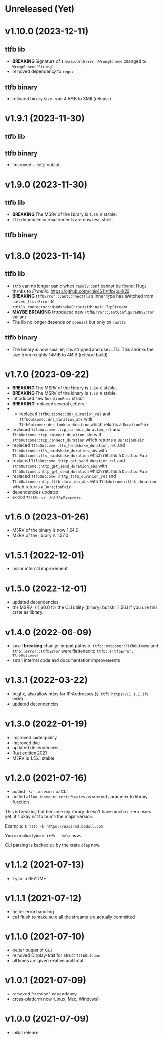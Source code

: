 # Unreleased (Yet)

# v1.10.0 (2023-12-11)

## ttfb lib

- **BREAKING** Signature of `InvalidUrlError::WrongScheme` changed to `WrongScheme(String)`.
- removed dependency to `regex`

## ttfb binary

- reduced binary size from 4.5MB to 3MB (release)


# v1.9.1 (2023-11-30)

## ttfb lib

## ttfb binary

- Improved `--help` output.


# v1.9.0 (2023-11-30)

## ttfb lib

- **BREAKING** The MSRV of the library is `1.65.0` stable.
- The dependency requirements are now less strict.

## ttfb binary


# v1.8.0 (2023-11-14)

## ttfb lib

- `ttfb` can no longer panic when `resolv.conf` cannot be found:
  Huge thanks to _Firaenix_: https://github.com/phip1611/ttfb/pull/26
- **BREAKING** `TtfbError::CantConnectTls`'s inner type has switched from
  `native_tls::Error` to `rustls_connector::HandshakeError<std::net::TcpStream>`
- **MAYBE BREAKING** Introduced new `TtfbError::CantConfigureDNSError` variant
- The lib no longer depends on `openssl` but only on `rustls`

## ttfb binary

- The binary is now smaller; it is stripped and uses LTO. This shrinks the size
  from roughly 14MiB to 4MiB (release build).


# v1.7.0 (2023-09-22)

- **BREAKING** The MSRV of the library is `1.64.0` stable.
- **BREAKING** The MSRV of the binary is `1.70.0` stable.
- introduced new `DurationPair` struct
- **BREAKING** replaced several getters
-  - replaced `TtfbOutcome::dns_duration_rel` and `TtfbOutcome::dns_duration_abs`
    with `TtfbOutcome::dns_lookup_duration` which returns a `DurationPair`
  - replaced `TtfbOutcome::tcp_connect_duration_rel` and `TtfbOutcome::tcp_connect_duration_abs`
    with `TtfbOutcome::tcp_connect_duration` which returns a `DurationPair`
  - replaced `TtfbOutcome::tls_handshake_duration_rel` and `TtfbOutcome::tls_handshake_duration_abs`
    with `TtfbOutcome::tls_handshake_duration` which returns a `DurationPair`
  - replaced `TtfbOutcome::http_get_send_duration_rel` and `TtfbOutcome::http_get_send_duration_abs`
    with `TtfbOutcome::http_get_send_duration` which returns a `DurationPair`
  - replaced `TtfbOutcome::http_ttfb_duration_rel` and `TtfbOutcome::http_ttfb_duration_abs`
    with `TtfbOutcome::ttfb_duration` which returns a `DurationPair`
- dependencies updated
- added `TtfbError::NoHttpResponse`


# v1.6.0 (2023-01-26)

- MSRV of the binary is now 1.64.0
- MSRV of the library is 1.57.0


# v1.5.1 (2022-12-01)

- minor internal improvement


# v1.5.0 (2022-12-01)

- updated dependencies
- the MSRV is 1.60.0 for the CLI utility (binary) but still 1.56.1 if you use
  this crate as library.


# v1.4.0 (2022-06-09)

- small **breaking** change: import paths of `ttfb::outcome::TtfbOutcome` and `ttfb::error::TtfbError`
  were flattened to `ttfb::{TtfbError, TtfbOutcome}`
- small internal code and documentation improvements


# v1.3.1 (2022-03-22)

- bugfix, also allow https for IP-Addresses (`$ ttfb https://1.1.1.1` is valid)
- updated dependencies


# v1.3.0 (2022-01-19)

- improved code quality
- improved doc
- updated dependencies
- Rust edition 2021
- MSRV is 1.56.1 stable


# v1.2.0 (2021-07-16)

- added `-k/--insecure` to CLI
- added `allow_insecure_certificates` as second parameter to library function

This is breaking but because my library doesn't have much or zero users yet,
it's okay not to bump the major version.

Example: `$ ttfb -k https://expired.badssl.com`

You can also type `$ ttfb --help` now.

CLI parsing is backed up by the crate `clap` now.


# v1.1.2 (2021-07-13)

- Typo in README


# v1.1.1 (2021-07-12)

- better error handling
- call flush to make sure all the streams are actually committed


# v1.1.0 (2021-07-10)

- better output of CLI
- removed Display-trait for struct `TtfbOutcome`
- all times are given relative and total


# v1.0.1 (2021-07-09)

- removed "termion" dependency
- cross-platform now (Linux, Mac, Windows)


# v1.0.0 (2021-07-09)

- initial release
